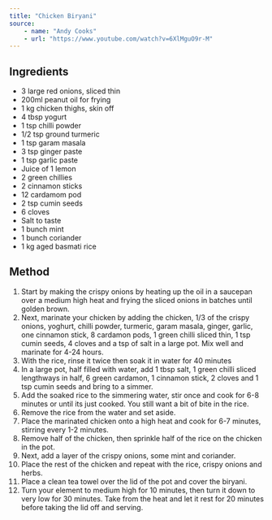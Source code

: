 ```yaml
---
title: "Chicken Biryani"
source:
    - name: "Andy Cooks"
    - url: "https://www.youtube.com/watch?v=6XlMguO9r-M"
---
```


## Ingredients

- 3 large red onions, sliced thin
- 200ml peanut oil for frying
- 1 kg chicken thighs, skin off
- 4 tbsp yogurt
- 1 tsp chilli powder
- 1/2 tsp ground turmeric
- 1 tsp garam masala
- 3 tsp ginger paste
- 1 tsp garlic paste
- Juice of 1 lemon
- 2 green chillies
- 2 cinnamon sticks
- 12 cardamom pod
- 2 tsp cumin seeds
- 6 cloves
- Salt to taste
- 1 bunch mint
- 1 bunch coriander
- 1 kg aged basmati rice

## Method

1. Start by making the crispy onions by heating up the oil in a saucepan over a medium high heat and frying the sliced onions in batches until golden brown. 
1. Next, marinate your chicken by adding the chicken, 1/3 of the crispy onions, yoghurt, chilli powder, turmeric, garam masala, ginger, garlic, one cinnamon stick, 8 cardamon pods, 1 green chilli sliced thin, 1 tsp cumin seeds, 4 cloves and a tsp of salt in a large pot. Mix well and marinate for 4-24 hours. 
1. With the rice, rinse it twice then soak it in water for 40 minutes 
1. In a large pot, half filled with water, add 1 tbsp salt, 1 green chilli sliced lengthways in half, 6 green cardamon, 1 cinnamon stick, 2 cloves and 1 tsp cumin seeds and bring to a simmer. 
1. Add the soaked rice to the simmering water, stir once and cook for 6-8 minutes or until its just cooked. You still want a bit of bite in the rice. 
1. Remove the rice from the water and set aside. 
1. Place the marinated chicken onto a high heat and cook for 6-7 minutes, stirring every 1-2 minutes. 
1. Remove half of the chicken, then sprinkle half of the rice on the chicken in the pot. 
1. Next, add a layer of the crispy onions, some mint and coriander. 
1. Place the rest of the chicken and repeat with the rice, crispy onions and herbs. 
1. Place a clean tea towel over the lid of the pot and cover the biryani. 
1. Turn your element to medium high for 10 minutes, then turn it down to very low for 30 minutes. Take from the heat and let it rest for 20 minutes before taking the lid off and serving.
